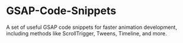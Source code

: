 # GSAP-Code-Snippets
A set of useful GSAP code snippets for faster animation development, including methods like ScrollTrigger, Tweens, Timeline, and more.

